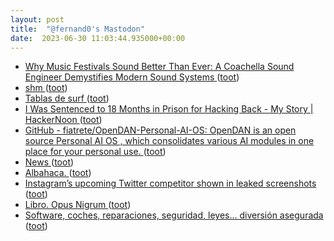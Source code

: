 ```yaml
---
layout: post
title:  "@fernand0's Mastodon"
date:  2023-06-30 11:03:44.935000+00:00
---
```

*  [Why Music Festivals Sound Better Than Ever: A Coachella Sound Engineer Demystifies Modern Sound Systems ](https://www.openculture.com/2023/06/why-music-festivals-sound-better-than-ever.htm) ([toot](https://mastodon.social/@fernand0/110632830562222343))
*  [shm ](https://codeberg.org/TheCoffeMaker/sh) ([toot](https://mastodon.social/@fernand0/110632693854300838))
*  [Tablas de surf ](https://www.flickr.com/photos/fernand0/53007463896) ([toot](https://mastodon.social/@fernand0/110632613957096128))
*  [I Was Sentenced to 18 Months in Prison for Hacking Back - My Story \| HackerNoon ](https://hackernoon.com/i-was-sentenced-to-18-months-in-prison-for-hacking-back-my-stor) ([toot](https://mastodon.social/@fernand0/110632386818219239))
*  [GitHub - fiatrete/OpenDAN-Personal-AI-OS: OpenDAN is an open source Personal AI OS , which consolidates various AI modules in one place for your personal use. ](https://github.com/fiatrete/OpenDAN-Personal-AI-O) ([toot](https://mastodon.social/@fernand0/110632163226534758))
*  [News ](https://join-lemmy.org/news/2023-06-17_-_Update_from_Lemmy_after_the_Reddit_blackou) ([toot](https://mastodon.social/@fernand0/110632058132758923))
*  [Albahaca. ](https://avecesunafoto.wordpress.com/2023/06/29/albahaca-5) ([toot](https://mastodon.social/@fernand0/110628773039447627))
*  [Instagram’s upcoming Twitter competitor shown in leaked screenshots ](https://www.theverge.com/2023/6/8/23754304/instagram-meta-twitter-competitor-threads-activitypu) ([toot](https://mastodon.social/@fernand0/110628610774430883))
*  [Libro. Opus Nigrum ](https://fotografiasenmovimiento.wordpress.com/2023/06/29/libro-opus-nigrum) ([toot](https://mastodon.social/@fernand0/110628601971151767))
*  [Software, coches, reparaciones, seguridad, leyes… diversión asegurada ](https://changlonet.com/blog/software-coches-reparaciones-seguridad-leyes-diversion-asegurada) ([toot](https://mastodon.social/@fernand0/110628487264316233))
